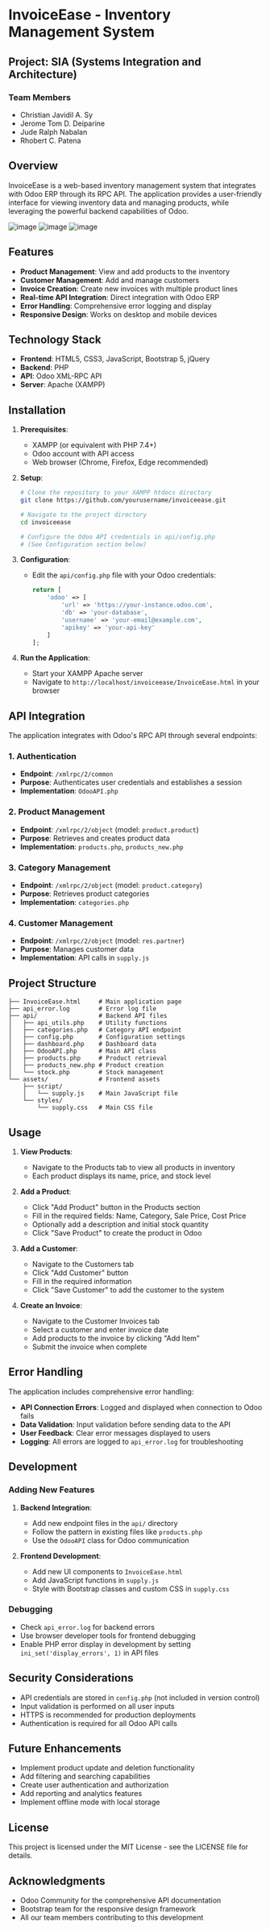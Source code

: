 # InvoiceEase - Inventory Management System

## Project: SIA (Systems Integration and Architecture)

### Team Members
- Christian Javidil A. Sy
- Jerome Tom D. Deiparine
- Jude Ralph Nabalan
- Rhobert C. Patena

## Overview

InvoiceEase is a web-based inventory management system that integrates with Odoo ERP through its RPC API. The application provides a user-friendly interface for viewing inventory data and managing products, while leveraging the powerful backend capabilities of Odoo.

![image](https://github.com/user-attachments/assets/273ca677-7a19-4f81-8897-5b3ab8ee01d4)
![image](https://github.com/user-attachments/assets/49794fd7-0550-4070-bbc1-e6bbb1e88bbc)
![image](https://github.com/user-attachments/assets/bc544538-8f91-4396-b08e-384ea0815313)



## Features

- **Product Management**: View and add products to the inventory
- **Customer Management**: Add and manage customers
- **Invoice Creation**: Create new invoices with multiple product lines
- **Real-time API Integration**: Direct integration with Odoo ERP
- **Error Handling**: Comprehensive error logging and display
- **Responsive Design**: Works on desktop and mobile devices

## Technology Stack

- **Frontend**: HTML5, CSS3, JavaScript, Bootstrap 5, jQuery
- **Backend**: PHP
- **API**: Odoo XML-RPC API
- **Server**: Apache (XAMPP)

## Installation

1. **Prerequisites**:
   - XAMPP (or equivalent with PHP 7.4+)
   - Odoo account with API access
   - Web browser (Chrome, Firefox, Edge recommended)

2. **Setup**:
   ```bash
   # Clone the repository to your XAMPP htdocs directory
   git clone https://github.com/yourusername/invoiceease.git

   # Navigate to the project directory
   cd invoiceease

   # Configure the Odoo API credentials in api/config.php
   # (See Configuration section below)
   ```

3. **Configuration**:
   - Edit the `api/config.php` file with your Odoo credentials:
     ```php
     return [
         'odoo' => [
             'url' => 'https://your-instance.odoo.com',
             'db' => 'your-database',
             'username' => 'your-email@example.com',
             'apikey' => 'your-api-key'
         ]
     ];
     ```

4. **Run the Application**:
   - Start your XAMPP Apache server
   - Navigate to `http://localhost/invoiceease/InvoiceEase.html` in your browser

## API Integration

The application integrates with Odoo's RPC API through several endpoints:

### 1. Authentication
- **Endpoint**: `/xmlrpc/2/common`
- **Purpose**: Authenticates user credentials and establishes a session
- **Implementation**: `OdooAPI.php`

### 2. Product Management
- **Endpoint**: `/xmlrpc/2/object` (model: `product.product`)
- **Purpose**: Retrieves and creates product data
- **Implementation**: `products.php`, `products_new.php`

### 3. Category Management
- **Endpoint**: `/xmlrpc/2/object` (model: `product.category`)
- **Purpose**: Retrieves product categories
- **Implementation**: `categories.php`

### 4. Customer Management
- **Endpoint**: `/xmlrpc/2/object` (model: `res.partner`)
- **Purpose**: Manages customer data
- **Implementation**: API calls in `supply.js`

## Project Structure

```
├── InvoiceEase.html     # Main application page
├── api_error.log        # Error log file
├── api/                 # Backend API files
│   ├── api_utils.php    # Utility functions
│   ├── categories.php   # Category API endpoint
│   ├── config.php       # Configuration settings
│   ├── dashboard.php    # Dashboard data
│   ├── OdooAPI.php      # Main API class
│   ├── products.php     # Product retrieval
│   ├── products_new.php # Product creation
│   └── stock.php        # Stock management
└── assets/              # Frontend assets
    ├── script/
    │   └── supply.js    # Main JavaScript file
    └── styles/
        └── supply.css   # Main CSS file
```

## Usage

1. **View Products**:
   - Navigate to the Products tab to view all products in inventory
   - Each product displays its name, price, and stock level

2. **Add a Product**:
   - Click "Add Product" button in the Products section
   - Fill in the required fields: Name, Category, Sale Price, Cost Price
   - Optionally add a description and initial stock quantity
   - Click "Save Product" to create the product in Odoo

3. **Add a Customer**:
   - Navigate to the Customers tab
   - Click "Add Customer" button
   - Fill in the required information
   - Click "Save Customer" to add the customer to the system

4. **Create an Invoice**:
   - Navigate to the Customer Invoices tab
   - Select a customer and enter invoice date
   - Add products to the invoice by clicking "Add Item"
   - Submit the invoice when complete

## Error Handling

The application includes comprehensive error handling:

- **API Connection Errors**: Logged and displayed when connection to Odoo fails
- **Data Validation**: Input validation before sending data to the API
- **User Feedback**: Clear error messages displayed to users
- **Logging**: All errors are logged to `api_error.log` for troubleshooting

## Development

### Adding New Features

1. **Backend Integration**:
   - Add new endpoint files in the `api/` directory
   - Follow the pattern in existing files like `products.php`
   - Use the `OdooAPI` class for Odoo communication

2. **Frontend Development**:
   - Add new UI components to `InvoiceEase.html`
   - Add JavaScript functions in `supply.js`
   - Style with Bootstrap classes and custom CSS in `supply.css`

### Debugging

- Check `api_error.log` for backend errors
- Use browser developer tools for frontend debugging
- Enable PHP error display in development by setting `ini_set('display_errors', 1)` in API files

## Security Considerations

- API credentials are stored in `config.php` (not included in version control)
- Input validation is performed on all user inputs
- HTTPS is recommended for production deployments
- Authentication is required for all Odoo API calls

## Future Enhancements

- Implement product update and deletion functionality
- Add filtering and searching capabilities
- Create user authentication and authorization
- Add reporting and analytics features
- Implement offline mode with local storage

## License

This project is licensed under the MIT License - see the LICENSE file for details.

## Acknowledgments

- Odoo Community for the comprehensive API documentation
- Bootstrap team for the responsive design framework
- All our team members contributing to this development
